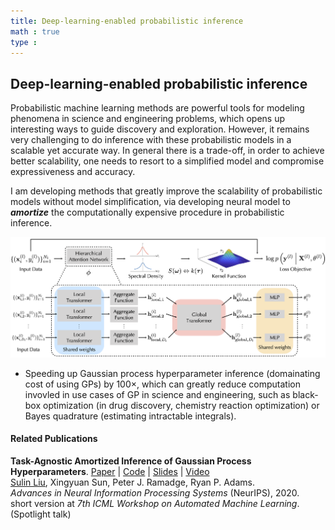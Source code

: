 ```yaml
---
title: Deep-learning-enabled probabilistic inference
math : true
type : 
---
```

## Deep-learning-enabled probabilistic inference


Probabilistic machine learning methods are powerful tools for modeling phenomena in science and engineering problems, which opens up interesting ways to guide discovery and exploration.
However, it remains very challenging to do inference with these probabilistic models in a scalable yet accurate way. In general there is a trade-off, in order to achieve better scalability, one needs to resort to a simplified model and compromise expressiveness and accuracy. 

I am developing methods that greatly improve the scalability of probabilistic models without model simplification, via developing neural model to ***amortize*** the computationally expensive procedure in probabilistic inference.

<p align="center">
<img src="/media/ahgp.png" width="700">
</p>

- Speeding up Gaussian process hyperparameter inference (domainating cost of using GPs) by 100$\times$, which can greatly reduce computation invovled in use cases of GP in science and engineering, such as black-box optimization (in drug discovery, chemistry reaction optimization) or Bayes quadrature (estimating intractable integrals).

#### Related Publications

**Task-Agnostic Amortized Inference of Gaussian Process Hyperparameters**. [Paper](https://papers.nips.cc/paper/2020/hash/f52db9f7c0ae7017ee41f63c2a7353bc-Abstract.html) | [Code](https://github.com/PrincetonLIPS/AHGP) | [Slides](https://github.com/PrincetonLIPS/AHGP/blob/main/slides/AHGP_slides.pdf) | [Video](https://slideslive.com/38937035/taskagnostic-amortized-inference-of-gaussian-process-hyperparameters?ref=search-presentations-Task-Agnostic+Amortized+Inference+of+Gaussian+Process+Hyperparameters)\
<ins>Sulin Liu</ins>, Xingyuan Sun, Peter J. Ramadge, Ryan P. Adams.\
*Advances in Neural Information Processing Systems* (NeurIPS), 2020.\
short version at *7th ICML Workshop on Automated Machine Learning*. (Spotlight talk)

